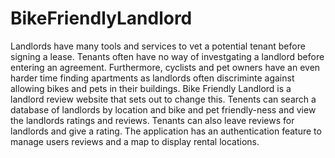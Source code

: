 # BikeFriendlyLandlord

Landlords have many tools and services to vet a potential tenant before signing a lease. Tenants often have no way of investgating a landlord before entering an agreement. Furthermore, cyclists and pet owners have an even harder time finding apartments as landlords often discriminte against allowing bikes and pets in their buildings. Bike Friendly Landlord is a landlord review website that sets out to change this. Tenents can search a database of landlords by location and bike and pet friendly-ness and view the landlords ratings and reviews. Tenants can also leave reviews for landlords and give a rating. The application has an authentication feature to manage users reviews and a map to display rental locations.
